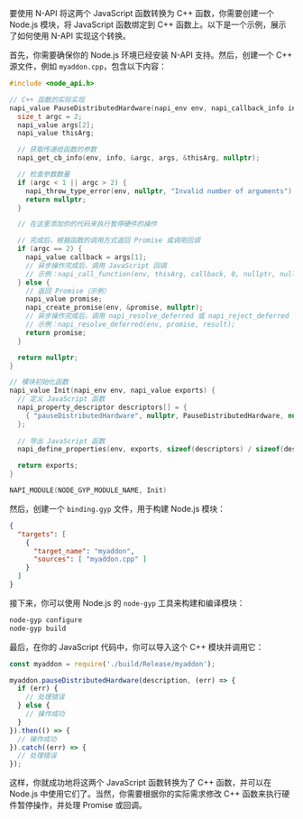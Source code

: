 要使用 N-API 将这两个 JavaScript 函数转换为 C++ 函数，你需要创建一个 Node.js 模块，将 JavaScript 函数绑定到 C++ 函数上。以下是一个示例，展示了如何使用 N-API 实现这个转换。

首先，你需要确保你的 Node.js 环境已经安装 N-API 支持。然后，创建一个 C++ 源文件，例如 `myaddon.cpp`，包含以下内容：

```c++
#include <node_api.h>

// C++ 函数的实际实现
napi_value PauseDistributedHardware(napi_env env, napi_callback_info info) {
  size_t argc = 2;
  napi_value args[2];
  napi_value thisArg;

  // 获取传递给函数的参数
  napi_get_cb_info(env, info, &argc, args, &thisArg, nullptr);

  // 检查参数数量
  if (argc < 1 || argc > 2) {
    napi_throw_type_error(env, nullptr, "Invalid number of arguments");
    return nullptr;
  }

  // 在这里添加你的代码来执行暂停硬件的操作

  // 完成后，根据函数的调用方式返回 Promise 或调用回调
  if (argc == 2) {
    napi_value callback = args[1];
    // 异步操作完成后，调用 JavaScript 回调
    // 示例：napi_call_function(env, thisArg, callback, 0, nullptr, nullptr);
  } else {
    // 返回 Promise（示例）
    napi_value promise;
    napi_create_promise(env, &promise, nullptr);
    // 异步操作完成后，调用 napi_resolve_deferred 或 napi_reject_deferred 来解决或拒绝 Promise
    // 示例：napi_resolve_deferred(env, promise, result);
    return promise;
  }

  return nullptr;
}

// 模块初始化函数
napi_value Init(napi_env env, napi_value exports) {
  // 定义 JavaScript 函数
  napi_property_descriptor descriptors[] = {
    { "pauseDistributedHardware", nullptr, PauseDistributedHardware, nullptr, nullptr, nullptr, napi_default, nullptr }
  };
  
  // 导出 JavaScript 函数
  napi_define_properties(env, exports, sizeof(descriptors) / sizeof(descriptors[0]), descriptors);

  return exports;
}

NAPI_MODULE(NODE_GYP_MODULE_NAME, Init)
```

然后，创建一个 `binding.gyp` 文件，用于构建 Node.js 模块：

```json
{
  "targets": [
    {
      "target_name": "myaddon",
      "sources": [ "myaddon.cpp" ]
    }
  ]
}
```

接下来，你可以使用 Node.js 的 `node-gyp` 工具来构建和编译模块：

```bash
node-gyp configure
node-gyp build
```

最后，在你的 JavaScript 代码中，你可以导入这个 C++ 模块并调用它：

```javascript
const myaddon = require('./build/Release/myaddon');

myaddon.pauseDistributedHardware(description, (err) => {
  if (err) {
    // 处理错误
  } else {
    // 操作成功
  }
}).then(() => {
  // 操作成功
}).catch((err) => {
  // 处理错误
});
```

这样，你就成功地将这两个 JavaScript 函数转换为了 C++ 函数，并可以在 Node.js 中使用它们了。当然，你需要根据你的实际需求修改 C++ 函数来执行硬件暂停操作，并处理 Promise 或回调。
